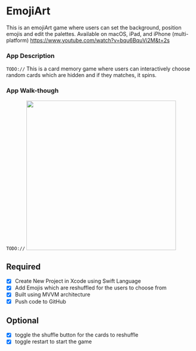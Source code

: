 # EmojiArt
This is an emojiArt game where users can set the background, position emojis and edit the palettes. Available on macOS, iPad, and iPhone (multi-platform)
<h>https://www.youtube.com/watch?v=bqu6BquVi2M&t=2s</h> 


### App Description
`TODO://` This is a card memory game where users can interactively choose random cards which are hidden and if they matches, it spins.

### App Walk-though
`TODO://` <img src="https://github.com/emp-dot/Card_Memory_Game/blob/main/Memory.gif" width="400" />


## Required
- [x] Create New Project in Xcode using Swift Language
- [x] Add Emojis which are reshuffled for the users to choose from
- [x] Built using MVVM architecture
- [x] Push code to GitHub
## Optional
- [x] toggle the shuffle button for the cards to reshuffle
- [x] toggle restart to start the game

